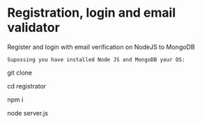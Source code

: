 # Registration, login and email validator

 Register and login with email verification on NodeJS to MongoDB

    Supossing you have installed Node JS and MongoDB your OS:

 git clone

 cd registrator

 npm i

 node server.js